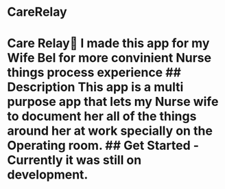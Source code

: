 # CareRelay
# Care Relay👋  I made this app for my Wife Bel for more convinient Nurse things process experience  ## Description This app is a multi purpose app that lets my Nurse wife to document her all of the things around her at work specially on the Operating room.  ## Get Started - Currently it was still on development.
